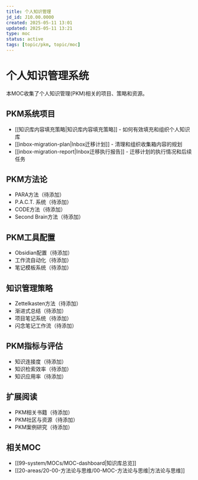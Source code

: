 ```yaml
---
title: 个人知识管理
jd_id: J10.00.0000
created: 2025-05-11 13:01
updated: 2025-05-11 13:21
type: moc
status: active
tags: [topic/pkm, topic/moc]
---
```


# 个人知识管理系统

本MOC收集了个人知识管理(PKM)相关的项目、策略和资源。

## PKM系统项目

- [[知识库内容填充策略|知识库内容填充策略]] - 如何有效填充和组织个人知识库
- [[inbox-migration-plan|Inbox迁移计划]] - 清理和组织收集箱内容的规划
- [[inbox-migration-report|Inbox迁移执行报告]] - 迁移计划的执行情况和后续任务

## PKM方法论

- PARA方法（待添加）
- P.A.C.T. 系统（待添加）
- CODE方法（待添加）
- Second Brain方法（待添加）

## PKM工具配置

- Obsidian配置（待添加）
- 工作流自动化（待添加）
- 笔记模板系统（待添加）

## 知识管理策略

- Zettelkasten方法（待添加）
- 渐进式总结（待添加）
- 项目笔记系统（待添加）
- 闪念笔记工作流（待添加）

## PKM指标与评估

- 知识连接度（待添加）
- 知识检索效率（待添加）
- 知识应用率（待添加）

## 扩展阅读

- PKM相关书籍（待添加）
- PKM社区与资源（待添加）
- PKM案例研究（待添加）

## 相关MOC

- [[99-system/MOCs/MOC-dashboard|知识库总览]]
- [[20-areas/20-00-方法论与思维/00-MOC-方法论与思维|方法论与思维]] 